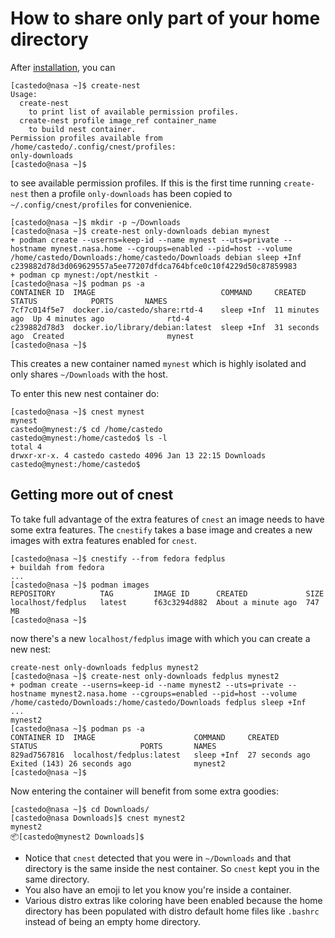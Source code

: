 How to share only part of your home directory
=============================================


After [installation](install.md), you can
```text
[castedo@nasa ~]$ create-nest
Usage:
  create-nest
    to print list of available permission profiles.
  create-nest profile image_ref container_name
    to build nest container.
Permission profiles available from /home/castedo/.config/cnest/profiles:
only-downloads
[castedo@nasa ~]$ 
```
to see available permission profiles. If this is the first time
running `create-nest` then a profile `only-downloads` has been copied to
`~/.config/cnest/profiles` for convenienice.

```text
[castedo@nasa ~]$ mkdir -p ~/Downloads
[castedo@nasa ~]$ create-nest only-downloads debian mynest
+ podman create --userns=keep-id --name mynest --uts=private --hostname mynest.nasa.home --cgroups=enabled --pid=host --volume /home/castedo/Downloads:/home/castedo/Downloads debian sleep +Inf
c239882d78d3d069629557a5ee77207dfdca764bfce0c10f4229d50c87859983
+ podman cp mynest:/opt/nestkit -
[castedo@nasa ~]$ podman ps -a
CONTAINER ID  IMAGE                            COMMAND     CREATED         STATUS            PORTS       NAMES
7cf7c014f5e7  docker.io/castedo/share:rtd-4    sleep +Inf  11 minutes ago  Up 4 minutes ago              rtd-4
c239882d78d3  docker.io/library/debian:latest  sleep +Inf  31 seconds ago  Created                       mynest
[castedo@nasa ~]$ 
```
This creates a new container named `mynest` which is
highly isolated and only shares `~/Downloads` with the host.

To enter this new nest container do:
```text
[castedo@nasa ~]$ cnest mynest
mynest
castedo@mynest:/$ cd /home/castedo
castedo@mynest:/home/castedo$ ls -l
total 4
drwxr-xr-x. 4 castedo castedo 4096 Jan 13 22:15 Downloads
castedo@mynest:/home/castedo$ 
```

## Getting more out of cnest

To take full advantage of the extra features of `cnest` an image needs to have
some extra features. The `cnestify` takes a base image and creates a new
images with extra features enabled for `cnest`.

```text
[castedo@nasa ~]$ cnestify --from fedora fedplus
+ buildah from fedora
...
[castedo@nasa ~]$ podman images
REPOSITORY          TAG         IMAGE ID      CREATED             SIZE
localhost/fedplus   latest      f63c3294d882  About a minute ago  747 MB
[castedo@nasa ~]$ 
```
now there's a new `localhost/fedplus` image with which you can create a new
nest:

```text
create-nest only-downloads fedplus mynest2
[castedo@nasa ~]$ create-nest only-downloads fedplus mynest2
+ podman create --userns=keep-id --name mynest2 --uts=private --hostname mynest2.nasa.home --cgroups=enabled --pid=host --volume /home/castedo/Downloads:/home/castedo/Downloads fedplus sleep +Inf
...
mynest2
[castedo@nasa ~]$ podman ps -a
CONTAINER ID  IMAGE                      COMMAND     CREATED         STATUS                       PORTS       NAMES
829ad7567816  localhost/fedplus:latest   sleep +Inf  27 seconds ago  Exited (143) 26 seconds ago              mynest2
[castedo@nasa ~]$ 
```

Now entering the container will benefit from some extra goodies:

```text
[castedo@nasa ~]$ cd Downloads/
[castedo@nasa Downloads]$ cnest mynest2
mynest2
📦[castedo@mynest2 Downloads]$ 
```

* Notice that `cnest` detected that you were in `~/Downloads` and that
  directory is the same inside the nest container. So `cnest` kept you in the
  same directory.
* You also have an emoji to let you know you're inside a container.
* Various distro extras like coloring have been enabled because the home
  directory has been populated with distro default home files like `.bashrc`
  instead of being an empty home directory.


